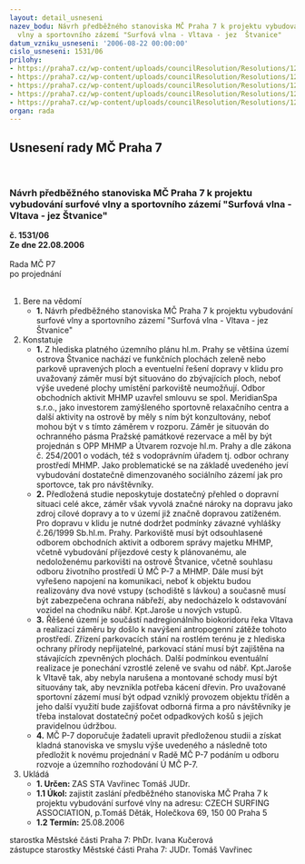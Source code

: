 ```yaml
---
layout: detail_usneseni
nazev_bodu: Návrh předběžného stanoviska MČ Praha 7 k projektu vybudování surfové
  vlny a sportovního zázemí "Surfová vlna - Vltava - jez  Štvanice"
datum_vzniku_usneseni: '2006-08-22 00:00:00'
cislo_usneseni: 1531/06
prilohy:
- https://praha7.cz/wp-content/uploads/councilResolution/Resolutions/12157/44-vl_1.doc
- https://praha7.cz/wp-content/uploads/councilResolution/Resolutions/12157/44-vl_2.doc
- https://praha7.cz/wp-content/uploads/councilResolution/Resolutions/12157/44-vl_3.doc
- https://praha7.cz/wp-content/uploads/councilResolution/Resolutions/12157/44-vl_4.doc
- https://praha7.cz/wp-content/uploads/councilResolution/Resolutions/12157/44-vl_5012.jpg
organ: rada
---
```

<div id="ucUsn_pList" class="usn">
	<span><h2>Usnesení rady MČ Praha 7 </h2>
<br></span><div class="standBody">
<span><h3>Návrh předběžného stanoviska MČ Praha 7 k projektu vybudování surfové vlny a sportovního zázemí "Surfová vlna - Vltava - jez  Štvanice"</h3></span><div class="center">
		<strong>č. 1531/06</strong><br>
	</div>
<div class="center">
		<strong>Ze dne 22.08.2006</strong><br><br>
	</div>Rada MČ P7<br> po projednání<br><br><ol>
<li>Bere na vědomí<ul><li>
<strong>1.</strong> Návrh předběžného stanoviska MČ Praha 7 k projektu vybudování surfové vlny a sportovního zázemí "Surfová vlna - Vltava - jez  Štvanice"</li></ul>
</li>
<li>Konstatuje<ul>
<li>
<strong>1.</strong> Z hlediska platného územního plánu hl.m. Prahy se většina území ostrova Štvanice nachází ve funkčních plochách zeleně nebo parkově upravených ploch a eventuelní řešení dopravy v klidu pro uvažovaný záměr musí být situováno do zbývajících ploch, neboť výše uvedené plochy umístění parkoviště neumožňují. Odbor obchodních aktivit MHMP uzavřel smlouvu se spol. MeridianSpa s.r.o., jako investorem zamýšleného sportovně relaxačního centra a další aktivity na ostrově by měly s ním být konzultovány, neboť mohou být v s tímto záměrem v rozporu. Záměr je situován do ochranného pásma Pražské památkové rezervace a měl by být projednán s OPP MHMP a Útvarem rozvoje hl.m. Prahy a dle zákona č. 254/2001 o vodách, též s vodoprávním úřadem tj. odbor ochrany prostředí MHMP. Jako problematické se na základě uvedeného jeví vybudování dostatečně dimenzovaného sociálního zázemí jak pro sportovce, tak pro návštěvníky.</li>
<li>
<strong>2.</strong> Předložená studie neposkytuje dostatečný přehled o dopravní situaci celé akce, záměr však vyvolá značné nároky na dopravu jako zdroj cílové dopravy a to v území již značně dopravou zatíženém. Pro dopravu v klidu je nutné dodržet podmínky závazné vyhlášky č.26/1999 Sb.hl.m. Prahy. Parkoviště musí být odsouhlasené odborem obchodních aktivit a odborem správy majetku MHMP, včetně vybudování příjezdové cesty k plánovanému, ale nedoloženému parkovišti na ostrově Štvanice, včetně souhlasu odboru životního prostředí Ú MČ P-7 a MHMP. Dále musí být vyřešeno napojení na komunikaci, neboť k objektu budou realizovány dva nové vstupy (schodiště s lávkou) a současně musí být zabezpečena ochrana nábřeží, aby nedocházelo k odstavování vozidel na chodníku nábř. Kpt.Jaroše u nových vstupů.</li>
<li>
<strong>3.</strong> Řěšené území je součástí nadregionálního biokoridoru řeka Vltava a realizací záměru by došlo k navýšení antropogenní zátěže tohoto prostředí. Zřízení parkovacích stání na rostlém terénu je z hlediska ochrany přírody nepřijatelné, parkovací stání musí být zajištěna na stávajících zpevněných plochách. Další podmínkou eventuální realizace je ponechání vzrostlé zeleně ve svahu od nábř. Kpt.Jaroše k Vltavě tak, aby nebyla narušena a montované schody musí být situovány tak, aby nevznikla potřeba kácení dřevin. Pro uvažované sportovní zázemí musí být odpad vzniklý provozem objektu tříděn a jeho další využití bude zajišťovat odborná firma a pro návštěvníky je třeba instalovat dostatečný počet odpadkových košů s jejich pravidelnou údržbou. </li>
<li>
<strong>4.</strong> MČ P-7 doporučuje žadateli upravit předloženou studii a získat kladná stanoviska ve smyslu výše uvedeného a následně toto předložit k novému projednání v Radě MČ P-7 podáním u odboru rozvoje a územního rozhodování Ú MČ P-7.</li>
</ul>
</li>
<li>Ukládá<ul>
<li>
<strong>1. Určen: </strong>ZAS STA Vavřinec Tomáš JUDr.</li>
<li>
<strong>1.1 Úkol: </strong>zajistit zaslání předběžného stanoviska MČ Praha 7 k projektu vybudování surfové vlny na adresu: CZECH SURFING ASSOCIATION, p.Tomáš Děták, Holečkova 69, 150 00 Praha 5 </li>
<li>
<strong>1.2 Termín: </strong>25.08.2006</li>
</ul>
</li>
</ol>starostka Městské části Praha 7: PhDr. Ivana Kučerová<br>zástupce starostky Městské části Praha 7: JUDr. Tomáš Vavřinec 
</div>
</div>